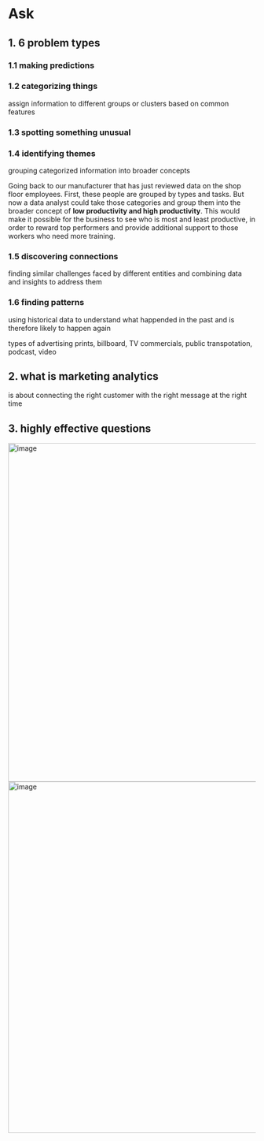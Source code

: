 # Ask

## 1. 6 problem types

### 1.1 making predictions

### 1.2 categorizing things
assign information to different groups or clusters based on common features

### 1.3 spotting something unusual

### 1.4 identifying themes
grouping categorized information into broader concepts  

Going back to our manufacturer that has just reviewed data on the shop floor employees. First, these people are grouped by types and tasks. But now a data analyst could take those categories and group them into the broader concept of **low productivity and high productivity**. This would make it possible for the business to see who is most and least productive, in order to reward top performers and provide additional support to those workers who need more training. 

### 1.5 discovering connections
finding similar challenges faced by different entities and combining data and insights to address them

### 1.6 finding patterns
using historical data to understand what happended in the past and is therefore likely to happen again

types of advertising
prints, billboard, TV commercials, public transpotation, podcast, video

## 2. what is marketing analytics
is about connecting the right customer with the right message at the right time

## 3. highly effective questions 
<img width="687" alt="image" src="https://user-images.githubusercontent.com/105503216/196023862-fea119ff-80ea-4e28-87d5-2ca79898e312.png">  
<img width="714" alt="image" src="https://user-images.githubusercontent.com/105503216/196024455-2aa75b3d-c950-4306-bb96-649c2f0ab380.png">

